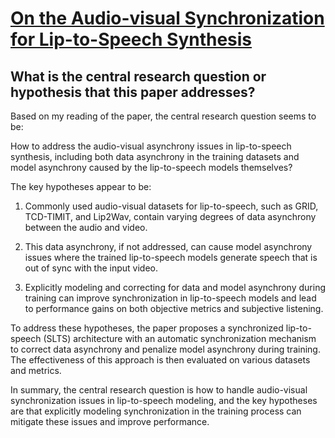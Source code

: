# [On the Audio-visual Synchronization for Lip-to-Speech Synthesis](https://arxiv.org/abs/2303.00502)

## What is the central research question or hypothesis that this paper addresses?

 Based on my reading of the paper, the central research question seems to be: 

How to address the audio-visual asynchrony issues in lip-to-speech synthesis, including both data asynchrony in the training datasets and model asynchrony caused by the lip-to-speech models themselves?

The key hypotheses appear to be:

1) Commonly used audio-visual datasets for lip-to-speech, such as GRID, TCD-TIMIT, and Lip2Wav, contain varying degrees of data asynchrony between the audio and video.

2) This data asynchrony, if not addressed, can cause model asynchrony issues where the trained lip-to-speech models generate speech that is out of sync with the input video. 

3) Explicitly modeling and correcting for data and model asynchrony during training can improve synchronization in lip-to-speech models and lead to performance gains on both objective metrics and subjective listening.

To address these hypotheses, the paper proposes a synchronized lip-to-speech (SLTS) architecture with an automatic synchronization mechanism to correct data asynchrony and penalize model asynchrony during training. The effectiveness of this approach is then evaluated on various datasets and metrics.

In summary, the central research question is how to handle audio-visual synchronization issues in lip-to-speech modeling, and the key hypotheses are that explicitly modeling synchronization in the training process can mitigate these issues and improve performance.
